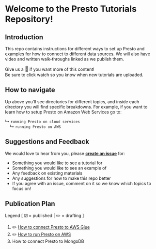 # Welcome to the Presto Tutorials Repository!

## Introduction

This repo contains instructions for different ways to set up Presto and examples for how to connect to different data sources.
We will also have video and written walk-throughs linked as we publish them.

Give us a <font size="4">🌟</font> if you want more of this content!
<br>
Be sure to click watch so you know when new tutorials are uploaded.

## How to navigate

Up above you'll see directories for different topics, and inside each directory you will find specific breakdowns.  For example, if you want to learn how to setup Presto on Amazon Web Services go to:

↳ ```running Presto on cloud services```
<br>
&nbsp;&nbsp;&nbsp;&nbsp;↳ ```running Presto on AWS```

## Suggestions and Feedback

We would love to hear from you, please **[create an issue](https://github.com/prestodb/prestorials/issues/new/choose)** for:
- Something you would like to see a tutorial for
- Something you would like to see an example of
- Any feedback on existing materials
- Any suggestions for how to make this repo better
- If you agree with an issue, comment on it so we know which topics to focus on!

## Publication Plan

Legend [ ☑️ = published | ✏️ = drafting ]

1. ✏️ [How to connect Presto to AWS Glue](https://github.com/prestodb/prestorials/tree/main/connecting%20Presto%20to%20data%20sources/connecting%20Presto%20to%20AWS%20Glue) 
2. ✏️ [How to run Presto on AWS](https://github.com/prestodb/prestorials/tree/main/running%20Presto%20on%20cloud%20services/running%20Presto%20on%20AWS)
3. How to connect Presto to MongoDB